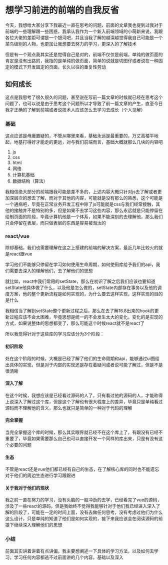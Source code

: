 # 想学习前进的前端的自我反省

今天，我想给大家分享下我最近一直在思考的问题，前面的文章我也提到过我对于前端的一些理解跟一些困惑，我承认我作为一个新入前端领域的小萌新来说，我跟各位大佬的差距可谓是一个银河吧，并且当我了解的越深越觉得我自己可能是一个菜鸟级别的人物，也更加让我想要去努力的学习，更深入的了解技术

但是有一个观点我其实还是觉得自己是对的，前端不仅仅是前端，单纯的做页面的肯定是没有出路的，我指的是单纯的做页面，简单的说就是切图仔或者说在一种固定的模式下开发固定的页面，长久以往的重复性劳动

## 如何成长

这点是我思考了很久很久的问题，甚至说在写前一篇文章的时候就已经在思考这个问题了，也可以说是由于思考这个问题所以才导致了前一篇文章的产生，直至今日我才正确的了解到前端或者说技术人应该怎么去学习去成长（个人见解）

### 基础

这点应该是毋庸置疑的，不管从哪里来看，基础永远是最重要的，万丈高楼平地起，地基打得好才能走的更远，对与我们前端而言，基础大概就那么几块的内容吧

1. js
2. css
3. html
4. 网络
5. 计算机基础
6. 数据结构（算法）

我相信绝大部分的前端跟我可能是差不多的，上述内容大概只针对js去了解或者更加深层次的想去了解，而对于其他的内容，可能就是没有那么的熟悉，这个可能是一个通病吧，毕竟在正常业务开发工程中除了js可能就是css与我们经常接触，其他的接触并不是特别的多，但是如果不去学习这些内容，那么永远就是只能停留在绘制页面的阶段，毕竟计算机他是一个体系，如果不能深刻的去理解他，那么我们只会停留在表层，而只做表层的东西是容易被淘汰的

### react/vue

除却基础，我们也需要理解在这之上搭建的前端的解决方案，最近几年比较火的就是react跟vue

学习他们不能够只停留在学习如何使用生命周期，如何使用库给予我们的api，我们需要去深入的理解他们，去了解他们的思想

就比如，react中我们常用的setState，那么在初识了解之后我们应该也要知道setState他具体做了什么，以及他是怎么做的，setState内部存在事务以及他的调度方案，他的整个更新流程是如何实现的，为什么要去这样实现，这样实现的目的是什么

我相信当了解到setState整个更新过程之后，那么在去了解16.8出来的hook的更新过程应该不会太困难，毕竟思想是统一的不会发生太大的变化，变化的是实现的方式，如果说整体的思想都变了，那么可能这个时候react就不是react了

所以我觉得针对于这些库的学习应该分为3个阶段：

#### 初识阶段

处在这个阶段的时候，大概是已经了解了他们的生命周期和api，能够通过ui图给出具体的实现，但是对于内部的实现还是存在着疑问或者说可能了解过，但是不是很清晰

#### 深入了解

在这个时候，我想应该是已经看过源码的人了，只有看过他的源码的人，才能称得上说深入了解过这个库，但是这个了解也有很大程度上的差异，毕竟只是单纯看过源码而不理解他的含义，那么也就只是简单的一种对于代码的理解

#### 完全掌握

当完全掌握这个库的时候，那么其实眼界就已经不在这个库上了，有跟没有已经不重要了，毕竟如果需要那么自己也可以直接开发一个同样的库出来，只是有没有这个必要的问题

#### 生态

不管是react还是vue他们都已经有自己的生态，在了解核心库的同时也不能遗忘对于他们的周边生态进行学习跟跟进

#### 关于我对于他们的现状

我之前一直在努力的学习，没有头脑的一股冲劲的去学，已经看完了vue的源码，涉及了一些react的源码，但是我始终不觉得我能够针对于他们我已经进入深入了解的阶段了，可能在一定的时间上面，没有去做任何思考，没有考虑过他们为什么这么设计，只是单纯的知道了他们是如何实现的，接下来我应该会在阅读源码的前提下继续深入理解他们的思想

### 小结

前面其实讲着讲着有点讲偏，我主要想阐述一下具体的学习方法，以及如何去学习，学习任何内容都逃不过前面讲的几个内容，基础以及深入